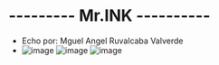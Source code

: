 # --------- Mr.INK ----------
- Echo por: Mguel Angel Ruvalcaba Valverde
- ![image](https://github.com/user-attachments/assets/54ce9778-aec7-4c88-9f14-dba80163f7f3)
![image](https://github.com/user-attachments/assets/a4698ee7-1236-467f-ac5c-f03d0fa77f3d)
![image](https://github.com/user-attachments/assets/e5d01a22-7958-49e9-9f9c-8ac46de78245)
